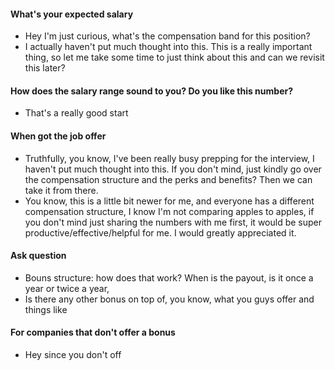 #### What's your expected salary
- Hey I'm just curious, what's the compensation band for this position?
- I actually haven't put much thought into this. This is a really important thing, so let me take some time to just think about this and can we revisit this later?
#### How does the salary range sound to you? Do you like this number?
- That's a really good start
#### When got the job offer
- Truthfully, you know, I've been really busy prepping for the interview, I haven't put much thought into this. If you don't mind, just kindly go over the compensation structure and the perks and benefits? Then we can take it from there.
- You know, this is a little bit newer for me, and everyone has a different compensation structure, I know I'm not comparing apples to apples, if you don't mind just sharing the numbers with me first, it would be super productive/effective/helpful for me. I would greatly appreciated it.
#### Ask question
- Bouns structure: how does that work? When is the payout, is it once a year or twice a year,
- Is there any other bonus on top of, you know, what you guys offer and things like 
#### For companies that don't offer a bonus
- Hey since you don't off
<!--stackedit_data:
eyJoaXN0b3J5IjpbLTk3NjQyMDg3NV19
-->
